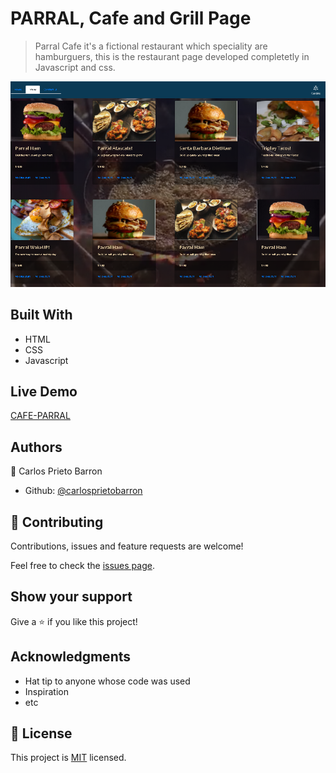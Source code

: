 # PARRAL, Cafe and Grill Page

> Parral Cafe it's a fictional restaurant which speciality are hamburguers, this is the restaurant page developed completetly in Javascript and css.

![screenshot](./screenshot.png)

## Built With

- HTML
- CSS
- Javascript

## Live Demo

[CAFE-PARRAL](https://rawcdn.githack.com/carlosprietobarron/cafeparral/98757b3cfe3b8a4d9c8973aade5cbc47e24820ed/index.html)

## Authors

👤 Carlos Prieto Barron

- Github: [@carlosprietobarron](https://github.com/carlosprietobarron)

## 🤝 Contributing

Contributions, issues and feature requests are welcome!

Feel free to check the [issues page](issues/).

## Show your support

Give a ⭐️ if you like this project!

## Acknowledgments

- Hat tip to anyone whose code was used
- Inspiration
- etc

## 📝 License

This project is [MIT](lic.url) licensed.
